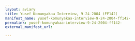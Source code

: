 ```yaml
---
layout: aviary
title: Yusef Komunyakaa Interview, 9-24-2004 (FF142)
manifest_name: yusef-komunyakaa-interview-9-24-2004-ff142-
permalink: yusef-komunyakaa-interview-9-24-2004-ff142-
external_manifest_url: 

---
```

<!-- Add an essay or interpretive material below this line,
using HTML or markdown.  Do not modify this file above this line -->
